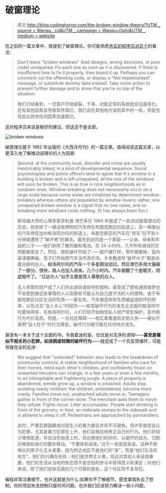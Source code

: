 # 破窗理论

> 原文:[http://blog.codinghorror.com/the-broken-window-theory/?UTM _ source = Wanqu . co&UTM _ campaign = Wanqu+Daily&UTM _ medium = website](http://blog.codinghorror.com/the-broken-window-theory/?utm_source=wanqu.co&utm_campaign=Wanqu+Daily&utm_medium=website)



在之前的一篇文章中，我提到了破窗理论。你可能熟悉[务实的程序员对这个](http://www.artima.com/intv/fixit.html)的看法:

> Don't leave "broken windows" (bad designs, wrong decisions, or poor code) unrepaired. Fix each one as soon as it is discovered. If there is insufficient time to fix it properly, then board it up. Perhaps you can comment out the offending code, or display a "Not Implemented" message, or substitute dummy data instead. Take some action to prevent further damage and to show that you're on top of the situation.
> 
> 我们已经看到，一旦窗户开始破裂，干净、功能正常的系统就会迅速恶化。还有其他因素会导致软件腐烂，我们会在其他地方谈到其中的一些，但是忽视会比其他任何因素加速腐烂。

这对程序员来说是极好的建议，但这还不是全部。

![broken windows](../Images/aab82ea510078dbbcaf8a23b53601b61.png)

破窗理论基于 1982 年出版的《大西洋月刊》的一篇文章。值得阅读这篇文章，以更深入地了解推动该理论的人为因素:

> Second, at the community level, disorder and crime are usually inextricably linked, in a kind of developmental sequence. Social psychologists and police officers tend to agree that if a window in a building is broken and is left unrepaired, all the rest of the windows will soon be broken. This is as true in nice neighborhoods as in rundown ones. Window-breaking does not necessarily occur on a large scale because some areas are inhabited by determined window-breakers whereas others are populated by window-lovers; rather, one unrepaired broken window is a signal that no one cares, and so breaking more windows costs nothing. (It has always been fun.)
> 
> 斯坦福大学的心理学家菲利普·津巴多在 1969 年报道了一些测试破窗理论的实验。他安排了一辆没有牌照的汽车停在布朗克斯区的街道上，另一辆类似的汽车停在加州帕洛阿尔托的街道上。布朗克斯区的汽车在“弃车”后不到十分钟就遭到了“破坏者”的袭击。最先到达的是一个家庭——父亲、母亲和年幼的儿子——他们拆除了散热器和电池。在 24 小时内，几乎所有值钱的东西都被拿走了。然后，随机破坏开始了——窗户被打碎，零件被撕掉，室内装潢被撕破。孩子们开始把汽车当作游乐场。大多数成年“破坏分子”都是衣着光鲜的白人。**帕洛阿尔托的汽车一个多星期没动过。然后津巴多用大锤砸了一部分。很快，路人也加入进来。几个小时内，汽车被翻了个底朝天，彻底毁坏了。“汪达尔人”似乎主要是受人尊敬的白人。**
> 
> 无人照管的财产成了人们外出游玩或掠夺的猎物，甚至成了那些通常做梦也不会想到做这些事情的人以及那些可能认为自己是守法的人的猎物。由于布朗克斯区社区生活的性质——匿名性，汽车被遗弃和东西被盗或损坏的频率，以及过去“没人关心”的经历——故意破坏行为的发生比古板的帕洛阿尔托要快得多，在帕洛阿尔托，人们已经开始相信私人财产受到保护，恶作剧行为代价高昂。但是，一旦社区障碍——相互尊重感和文明义务——被似乎表明“没人在乎”的行为降低，破坏行为就可能在任何地方发生。

甚至有一本关于这个主题的书。令我着迷的是，仅仅是对无序的*感知*——**甚至是看似不相关的小犯罪，如涂鸦或轻微的破坏行为**——就促成了一个负反馈循环，可能导致完全的无序:

> We suggest that "untended" behavior also leads to the breakdown of community controls. A stable neighborhood of families who care for their homes, mind each other's children, and confidently frown on unwanted intruders can change, in a few years or even a few months, to an inhospitable and frightening jungle. A piece of property is abandoned, weeds grow up, a window is smashed. Adults stop scolding rowdy children; the children, emboldened, become more rowdy. Families move out, unattached adults move in. Teenagers gather in front of the corner store. The merchant asks them to move; they refuse. Fights occur. Litter accumulates. People start drinking in front of the grocery; in time, an inebriate slumps to the sidewalk and is allowed to sleep it off. Pedestrians are approached by panhandlers.
> 
> 此时，严重犯罪猖獗或对陌生人的暴力袭击并非不可避免。但许多居民会认为犯罪，尤其是暴力犯罪在上升，他们会相应地修正自己的行为。他们将较少使用街道，并且当在街道上时，将远离他们的同伴，以避开的目光、沉默的嘴唇和匆忙的脚步移动。“不要掺和进来。”对于一些居民来说，这种不断增长的原子化无关紧要，因为附近地区不是他们的“家”，而是“他们生活的地方”。他们的兴趣在别处；他们是世界主义者。但这对其他人来说很重要，他们的生活从当地的依恋而不是世俗的参与中获得意义和满足；对他们来说，除了他们安排见面的几个可靠的朋友，这个社区将不复存在。

编程非常注重细节，也许这就是为什么:如果你不了解细节，感觉事情失去了控制，你的项目失去控制只是时间问题。也许我们应该努力解决一些小问题。

